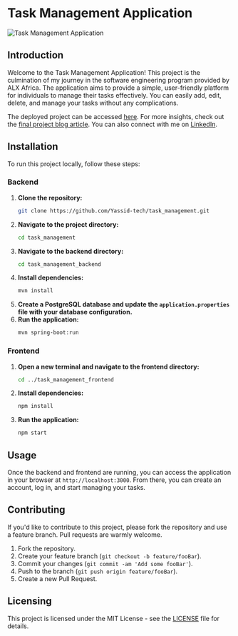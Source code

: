 # Task Management Application

![Task Management Application](https://raw.githubusercontent.com/Yassid-tech/Task_Management/main/Screenshot%202024-07-10%20134318.png)

## Introduction

Welcome to the Task Management Application! This project is the culmination of my journey in the software engineering program provided by ALX Africa. The application aims to provide a simple, user-friendly platform for individuals to manage their tasks effectively. You can easily add, edit, delete, and manage your tasks without any complications.

The deployed project can be accessed [here](https://neon-swan-bde043.netlify.app/). For more insights, check out the [final project blog article](https://www.linkedin.com/pulse/alx-se-portfolio-project-blog-post-yassine-idrissi-k0vye/?trackingId=Ig88FdlbQaOd1hC4oUHhzg%3D%3D). You can also connect with me on [LinkedIn](https://www.linkedin.com/in/yassine-idrissi-337231255/).

## Installation

To run this project locally, follow these steps:

### Backend

1. **Clone the repository:**
    ```sh
    git clone https://github.com/Yassid-tech/task_management.git
    ```
2. **Navigate to the project directory:**
    ```sh
    cd task_management
    ```
3. **Navigate to the backend directory:**
    ```sh
    cd task_management_backend
    ```
4. **Install dependencies:**
    ```sh
    mvn install
    ```
5. **Create a PostgreSQL database and update the `application.properties` file with your database configuration.**
6. **Run the application:**
    ```sh
    mvn spring-boot:run
    ```

### Frontend

1. **Open a new terminal and navigate to the frontend directory:**
    ```sh
    cd ../task_management_frontend
    ```
2. **Install dependencies:**
    ```sh
    npm install
    ```
3. **Run the application:**
    ```sh
    npm start
    ```

## Usage

Once the backend and frontend are running, you can access the application in your browser at `http://localhost:3000`. From there, you can create an account, log in, and start managing your tasks.

## Contributing

If you'd like to contribute to this project, please fork the repository and use a feature branch. Pull requests are warmly welcome.

1. Fork the repository.
2. Create your feature branch (`git checkout -b feature/fooBar`).
3. Commit your changes (`git commit -am 'Add some fooBar'`).
4. Push to the branch (`git push origin feature/fooBar`).
5. Create a new Pull Request.


## Licensing

This project is licensed under the MIT License - see the [LICENSE](LICENSE) file for details.

